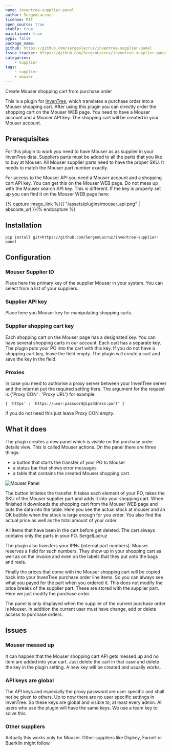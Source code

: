 ```yaml
---
name: inventree-supplier-panel                                                    # Name of the plugin (should be either NAME, TITLE or S
author: SergeoLacruz                                                              # Maintainer must be the same as the publisher reference
license: MIT                                                                      # License, we prefer open source
open_source: true                                                                 # Is this project licensed with an OSI-approved license - aka 'open source'
stable: true                                                                      # Is this project stable? Should users deploy this in their instace?
maintained: true                                                                  # Is this project maintained?
pypi: false                                                                       # Is availanle via PyPi
package_name:                                                                     # Name of the package on the index, required if pypi true
github: https://github.com/sergeolacruz/inventree-supplier-panel                  # Ĺink to repo in GitHub, one of github, gitlab or source is required
issue_tracker: https://github.com/SergeoLacruz/inventree-supplier-panel/issues    # Link to Issue tracker, optional
categories:                                                                       # Mixins/integrations that are used, optional
    - Supplier
tags:                                                                             # Freetext tags - treat them like kewords, optional
    - supplier
    - mouser
---
```

Create Mouser shopping cart from purchase order

This is a plugin for [InvenTree](https://inventree.org), which translates a purchase order
into a Mouser shopping cart. After using this plugin you can directly order the shopping
cart on the Mouser WEB page. You need to have a Mouser account and a Mouser API key. 
The shopping cart will be created in your Mouser account.

## Prerequisites

For this plugin to work you need to have Mouser as as supplier in your InvenTree data.
Suppliers parts must be added to all the parts that you like to buy at Mouser. All Mouser supplier
parts need to have the proper SKU. It needs to match the Mouser part number exactly.

For access to the Mouser API you need a Mouser account and a shopping cart API key. 
You can get this on the Mouser WEB page. Do not mess up with the Mouser search API
key. This is different. If the key is properly set up you can find it on the Mouser 
WEB page here:

{% capture image_link %}{{ "/assets/plugins/mouser_api.png" | absolute_url }}{% endcapture %}

## Installation

```
pip install git+https://github.com/SergeoLacruz/inventree-supplier-panel
```

## Configuration 
### Mouser Supplier ID
Place here the primary key of the supplier Mouser in your system. You can select from a list of
your suppliers.

### Supplier API key
Place here you Mouser key for manipulating shopping carts. 

### Supplier shopping cart key
Each shopping cart on the Mouser page has a designated key. You can have several shopping carts 
in our account. Each cart has a separate key. The plugin puts your PO into the cart with this key.
If you do not have a shopping cart key, leave the field empty. The plugin will create a cart
and save the key in the field. 

### Proxies
In case you need to authorise a proxy server between your InvenTree server and the internet
put the required setting here. The argument for the request is {'Proxy CON' : 'Proxy URL'} for
example: 

```
{ 'https' : 'https://user:password@ipaddress:port' }
```

If you do not need this just leave Proxy CON empty. 

## What it does

The plugin creates a new panel which is visible on the purchase order details view. 
This is called Mouser actions. On the panel there are three things: 

- a button that starts the transfer of your PO to Mouser
- a status bar that shows error messages
- a table that contains the created Mouser shopping cart. 

![Mouser Panel](https://github.com/SergeoLacruz/inventree-supplier-panel/blob/master/pictures/mouser_panel.png)

The button initiates the transfer. It takes each element of your PO, takes the SKU of
the Mouser supplier part and adds it into your shopping cart. When finished it downloads
the shopping cart from the Mouser WEB page and puts the data into the table. Here you see
the actual stock at mouser and an OK bubble when the stock is large enough for you order. 
You also find the actual price as well as the total amount of your order. 

All items that have been in the cart before get deleted. The cart always contains only the parts
in your PO. SergelLacruz

The plugin also transfers your IPNs (internal part numbers). Mouser reserves a field 
for such numbers. They show up in your shopping cart as well as on the invoice and even
on the labels that they put onto the bags and reels. 

Finally the prices that come with the Mouser shopping cart will be copied back into your
InvenTree purchase order line items. So you can always see what you payed for the part when
you ordered it. This does not modify the price breaks of the supplier part. These are stored
with the supplier part. Here we just modify the purchase order. 

The panel is only displayed when the supplier of the current purchase order is Mouser.
In addition the current user must have change, add or delete access to purchase orders. 

## Issues
### Mouser messed up
It can happen that the Mouser shopping cart API gets messed up and no item are added into
your cart. Just delete the cart in that case and delete the key in the plugin setting.
A new key will be created and usually works.  

### API keys are global
The API keys and especially the proxy password are user specific and shall not be given to 
others. Up to now there are no user specific settings in InvenTree. So these keys are global
and visible to, at least every admin. All users who use the plugin will have the same
keys. We use a team key to solve this.

### Other suppliers
Actually this works only for Mouser. Other suppliers like Digikey, Farnell or Buerklin
might follow. 

